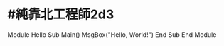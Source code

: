 # #純靠北工程師2d3



Module Hello
  Sub Main()
      MsgBox(&quot;Hello, World!&quot;)
  End Sub
End Module
